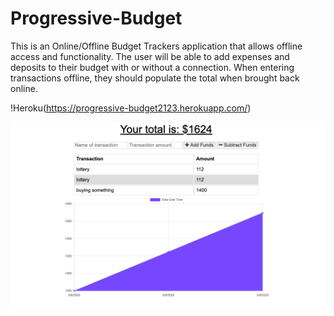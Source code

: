 # Progressive-Budget

This is an Online/Offline Budget Trackers application that allows offline access and functionality. The user will be able to add expenses and deposits to their budget with or without a connection. When entering transactions offline, they should populate the total when brought back online.


!Heroku(https://progressive-budget2123.herokuapp.com/)


![screenshoot](./sample.png)
